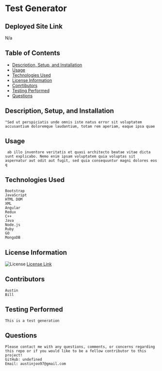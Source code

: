 # Test Generator

## Deployed Site Link

N/a


## Table of Contents

- [Description, Setup, and Installation](#description-setup-and-installation)
- [Usage](#usage)
- [Technologies Used](#technologies-used)
- [License Information](#license-information)
- [Conrtibutors](#contributors)
- [Testing Performed](#testing-performed)
- [Questions](#questions)


## Description, Setup, and Installation
```
"Sed ut perspiciatis unde omnis iste natus error sit voluptatem accusantium doloremque laudantium, totam rem aperiam, eaque ipsa quae
```

## Usage
```
 ab illo inventore veritatis et quasi architecto beatae vitae dicta sunt explicabo. Nemo enim ipsam voluptatem quia voluptas sit aspernatur aut odit aut fugit, sed quia consequuntur magni dolores eos q
```

## Technologies Used
```
Bootstrap
JavaScript
HTML DOM
XML
Angular
Redux
C++
Java
Node.js
Ruby
GO
MongoDB
```

## License Information
![License](https://img.shields.io/badge/License-MIT-yellow.svg)
[License Link](https://opensource.org/licenses/MIT)

## Contributors
```
Austin
Bill
```

## Testing Performed
```
This is a test generation
```

## Questions
```
Please contact me with any questions, comments, or concerns regarding this repo or if you would like to be a fellow contributor to this project!
GitHub: undefined 
Email: austinjoo97@gmail.com
``` 
